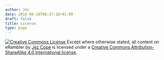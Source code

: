 ```yaml
---
author: Jez
date: 2016-08-10T08:37:18+01:00
draft: false
title: License
type: page
---
```


<a class="license" href="http://creativecommons.org/licenses/by-sa/4.0/" rel="license">
  <img alt="Creative Commons License" src="http://i.creativecommons.org/l/by-sa/4.0/88x31.png" style="border-width:0">
</a>
Except where otherwise stated, all content on <span href="http://purl.org/dc/dcmitype/Text" property="dct:title" rel="dct:type" xmlns:dct="http://purl.org/dc/terms/">eRambler</span> by <a href="http://erambler.co.uk/" property="cc:attributionName" rel="cc:attributionURL" xmlns:cc="http://creativecommons.org/ns#">Jez Cope</a> is licensed under a <a href="http://creativecommons.org/licenses/by-sa/4.0/" rel="license">Creative Commons Attribution-ShareAlike 4.0 International license</a>.
